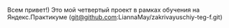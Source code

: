 Всем привет!) 
Это мой четвертый  проект в рамках обучения на Яндекс.Практикуме (git@github.com:LiannaMay/zakrivayuschiy-teg-f.git)
